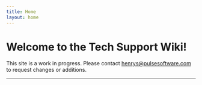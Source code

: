 ```yaml
---
title: Home
layout: home
---
```


# Welcome to the Tech Support Wiki!

This site is a work in progress. Please contact [henrys@pulsesoftware.com](henrys@pulsesoftware.com) to request changes or additions. 

----
